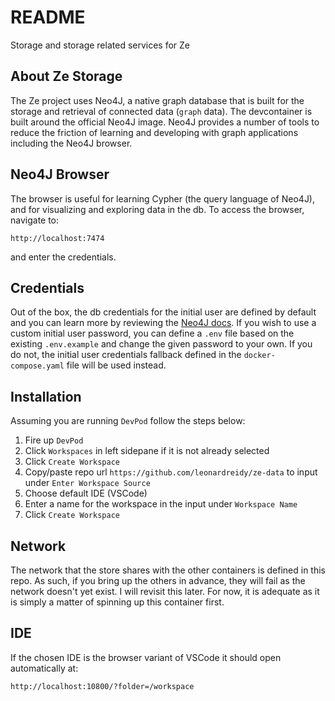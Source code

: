 # README

Storage and storage related services for Ze

## About Ze Storage

The Ze project uses Neo4J, a native graph database that is built for the storage and retrieval of connected data (`graph` data). The devcontainer is built around the official Neo4J image. Neo4J provides a number of tools to reduce the friction of learning and developing with graph applications including the Neo4J browser.

## Neo4J Browser

The browser is useful for learning Cypher (the query language of Neo4J), and for visualizing and exploring data in the db. To access the browser, navigate to:

 `http://localhost:7474`

and enter the credentials.

## Credentials

Out of the box, the db credentials for the initial user are defined by default and you can learn more by reviewing the [Neo4J docs](https://neo4j.com/docs/operations-manual/current/configuration/set-initial-password/). If you wish to use a custom initial user password, you can define a `.env` file based on the existing `.env.example` and change the given password to your own. If you do not, the initial user credentials fallback defined in the `docker-compose.yaml` file will be used instead.

## Installation

Assuming you are running `DevPod` follow the steps below:

1) Fire up `DevPod`
2) Click `Workspaces` in left sidepane if it is not already selected
3) Click `Create Workspace`
4) Copy/paste repo url `https://github.com/leonardreidy/ze-data` to input under `Enter Workspace Source`
5) Choose default IDE (VSCode)
6) Enter a name for the workspace in the input under `Workspace Name`
7) Click `Create Workspace`

## Network

The network that the store shares with the other containers is defined in this repo. As such, if you bring up the others in advance, they will fail as the network doesn't yet exist. I will revisit this later. For now, it is adequate as it is simply a matter of spinning up this container first.

## IDE

If the chosen IDE is the browser variant of VSCode it should open automatically at:

`http://localhost:10800/?folder=/workspace`